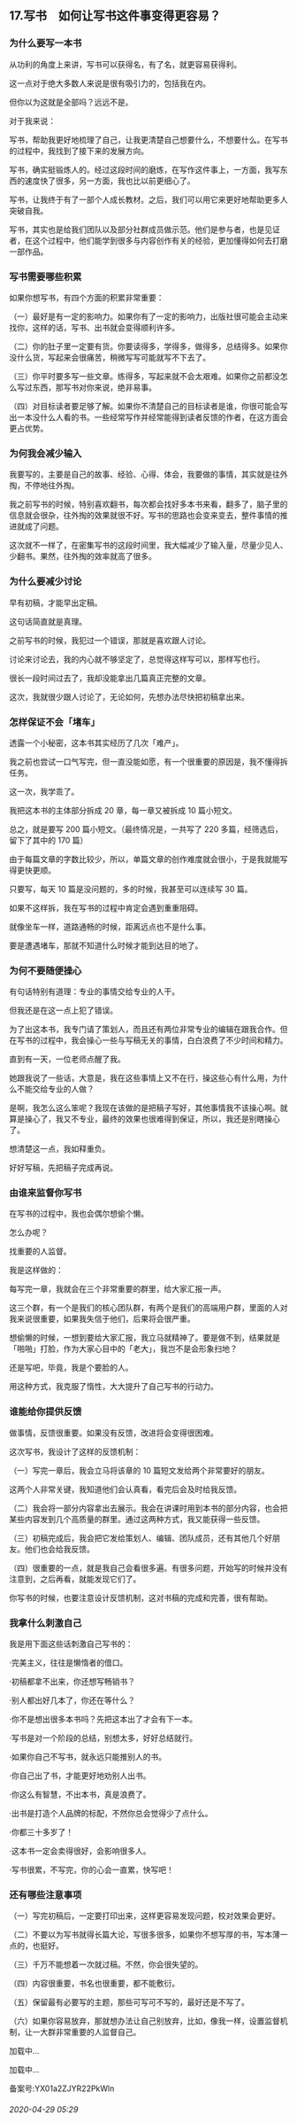 ## 17.写书　如何让写书这件事变得更容易？
### 为什么要写一本书


从功利的角度上来讲，写书可以获得名，有了名，就更容易获得利。



这一点对于绝大多数人来说是很有吸引力的，包括我在内。



但你以为这就是全部吗？远远不是。



对于我来说：



写书，帮助我更好地梳理了自己，让我更清楚自己想要什么，不想要什么。在写书的过程中，我找到了接下来的发展方向。



写书，确实挺锻炼人的。经过这段时间的磨炼，在写作这件事上，一方面，我写东西的速度快了很多，另一方面，我也比以前更细心了。



写书，让我终于有了一部个人成长教材。之后，我们可以用它来更好地帮助更多人突破自我。



写书，其实也是给我们团队以及部分社群成员做示范。他们是参与者，也是见证者，在这个过程中，他们能学到很多与内容创作有关的经验，更加懂得如何去打磨一部作品。



### 写书需要哪些积累


如果你想写书，有四个方面的积累非常重要：



（一）最好是有一定的影响力。如果你有了一定的影响力，出版社很可能会主动来找你，这样的话，写书、出书就会变得顺利许多。



（二）你的肚子里一定要有货。你要读得多，学得多，做得多，总结得多。如果你没什么货，写起来会很痛苦，稍微写写可能就写不下去了。



（三）你平时要多写一些文章。练得多，写起来就不会太艰难。如果你之前都没怎么写过东西，那写书对你来说，绝非易事。



（四）对目标读者要足够了解。如果你不清楚自己的目标读者是谁，你很可能会写出一本没什么人看的书。一些经常写作并经常能得到读者反馈的作者，在这方面会更占优势。



### 为何我会减少输入


我要写的，主要是自己的故事、经验、心得、体会，我要做的事情，其实就是往外掏，不停地往外掏。



我之前写书的时候，特别喜欢翻书，每次都会找好多本书来看，翻多了，脑子里的信息就会很杂，往外掏的效果就很不好。写书的思路也会变来变去，整件事情的推进就成了问题。



这次就不一样了，在密集写书的这段时间里，我大幅减少了输入量，尽量少见人、少翻书。果然，往外掏的效率就高了很多。



### 为什么要减少讨论


早有初稿，才能早出定稿。



这句话简直就是真理。



之前写书的时候，我犯过一个错误，那就是喜欢跟人讨论。



讨论来讨论去，我的内心就不够坚定了，总觉得这样写可以，那样写也行。



很长一段时间过去了，我却没能拿出几篇真正完整的文章。



这次，我就很少跟人讨论了，无论如何，先想办法尽快把初稿拿出来。



### 怎样保证不会「堵车」


透露一个小秘密，这本书其实经历了几次「难产」。



我之前也尝试一口气写完，但一直没能如愿，有一个很重要的原因是，我不懂得拆任务。



这一次，我学乖了。



我把这本书的主体部分拆成 20 章，每一章又被拆成 10 篇小短文。



总之，就是要写 200 篇小短文。（最终情况是，一共写了 220 多篇，经筛选后，留下了其中的 170 篇）



由于每篇文章的字数比较少，所以，单篇文章的创作难度就会很小，于是我就能写得更快更顺。



只要写，每天 10 篇是没问题的，多的时候，我甚至可以连续写 30 篇。



如果不这样拆，我在写书的过程中肯定会遇到重重阻碍。



就像坐车一样，道路通畅的时候，距离远点也不是什么事。



要是遭遇堵车，那就不知道什么时候才能到达目的地了。



### 为何不要随便操心


有句话特别有道理：专业的事情交给专业的人干。



但我还是在这一点上犯了错误。



为了出这本书，我专门请了策划人，而且还有两位非常专业的编辑在跟我合作。但在写书的过程中，我会操心一些与写稿无关的事情，白白浪费了不少时间和精力。



直到有一天，一位老师点醒了我。



她跟我说了一些话，大意是，我在这些事情上又不在行，操这些心有什么用，为什么不能交给专业的人做？



是啊，我怎么这么笨呢？我现在该做的是把稿子写好，其他事情我不该操心啊。就算是操心了，我又不专业，最终的效果也很难得到保证，所以，我还是别瞎操心了。



想清楚这一点，我如释重负。



好好写稿，先把稿子完成再说。



### 由谁来监督你写书


在写书的过程中，我也会偶尔想偷个懒。



怎么办呢？



找重要的人监督。



我是这样做的：



每写完一章，我就会在三个非常重要的群里，给大家汇报一声。



这三个群，有一个是我们的核心团队群，有两个是我们的高端用户群，里面的人对我来说很重要，如果我失信于他们，后果将会很严重。



想偷懒的时候，一想到要给大家汇报，我立马就精神了。要是做不到，结果就是「啪啪」打脸，作为大家心目中的「老大」，我岂不是会形象扫地？



还是写吧，毕竟，我是个要脸的人。



用这种方式，我克服了惰性，大大提升了自己写书的行动力。



### 谁能给你提供反馈


做事情，反馈很重要。如果没有反馈，改进将会变得很困难。



这次写书，我设计了这样的反馈机制：



（一）写完一章后，我会立马将该章的 10 篇短文发给两个非常要好的朋友。



这两个人非常关键，我知道他们会认真看，看完后会及时给我反馈。



（二）我会将一部分内容拿出去展示。我会在讲课时用到本书的部分内容，也会把某些内容发到几个高质量的群里。通过这两种方式，我又能获得一些反馈。



（三）初稿完成后，我会把它发给策划人、编辑、团队成员，还有其他几个好朋友。他们也会给我反馈。



（四）很重要的一点，就是我自己会看很多遍。有很多问题，开始写的时候并没有注意到，之后再看，就能发现它们了。



你写书的时候，也要注意设计反馈机制，这对书稿的完成和完善，很有帮助。



### 我拿什么刺激自己


我是用下面这些话刺激自己写书的：



·完美主义，往往是懒惰者的借口。



·初稿都拿不出来，你还想写畅销书？



·别人都出好几本了，你还在等什么？



·你不是想出很多本书吗？先把这本出了才会有下一本。



·写书是对一个阶段的总结，别想太多，好好总结就行。



·如果你自己不写书，就永远只能推别人的书。



·你自己出了书，才能更好地劝别人出书。



·你这么有智慧，不出本书，真是浪费了。



·出书是打造个人品牌的标配，不然你总会觉得少了点什么。



·你都三十多岁了！



·这本书一定会卖得很好，会影响很多人。



·写书很累，不写完，你的心会一直累，快写吧！



### 还有哪些注意事项


（一）写完初稿后，一定要打印出来，这样更容易发现问题，校对效果会更好。



（二）不要以为写书就得长篇大论，写很多很多，如果你不想写厚的书，写本薄一点的，也挺好。



（三）千万不能想着一次就过稿。不然，你会很失望的。



（四）内容很重要，书名也很重要，都不能敷衍。



（五）保留最有必要写的主题，那些可写可不写的，最好还是不写了。



（六）如果你容易放弃，那就想办法让自己别放弃，比如，像我一样，设置监督机制，让一大群非常重要的人监督自己。



![]()加载中...

![]()加载中...

备案号:YX01a2ZJYR22PkWln


###### 2020-04-29 05:29
